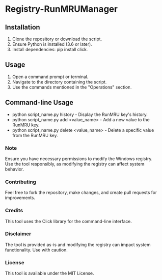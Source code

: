 # Registry-RunMRUManager
## Installation

1. Clone the repository or download the script.
2. Ensure Python is installed (3.6 or later).
3. Install dependencies: pip install click.
## Usage

1. Open a command prompt or terminal.
2. Navigate to the directory containing the script.
3. Use the commands mentioned in the "Operations" section.
## Command-line Usage

- python script_name.py history - Display the RunMRU key's history.
- python script_name.py add <value_name> - Add a new value to the RunMRU key.
- python script_name.py delete <value_name> - Delete a specific value from the RunMRU key.
 ### Note

Ensure you have necessary permissions to modify the Windows registry.
Use the tool responsibly, as modifying the registry can affect system behavior.
### Contributing

Feel free to fork the repository, make changes, and create pull requests for improvements.
### Credits

This tool uses the Click library for the command-line interface.
### Disclaimer

The tool is provided as-is and modifying the registry can impact system functionality. Use with caution.
### License

This tool is available under the MIT License.
